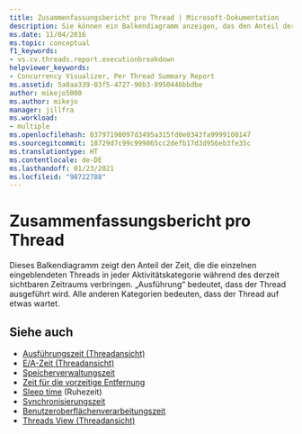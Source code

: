 ```yaml
---
title: Zusammenfassungsbericht pro Thread | Microsoft-Dokumentation
description: Sie können ein Balkendiagramm anzeigen, das den Anteil der Zeit zeigt, die die einzelnen eingeblendeten Threads für die verschiedenen Aktivitätskategorien während des derzeit sichtbaren Zeitbereichs benötigen.
ms.date: 11/04/2016
ms.topic: conceptual
f1_keywords:
- vs.cv.threads.report.executionbreakdown
helpviewer_keywords:
- Concurrency Visualizer, Per Thread Summary Report
ms.assetid: 5a0aa339-03f5-4727-90b3-8950446bbdbe
author: mikejo5000
ms.author: mikejo
manager: jillfra
ms.workload:
- multiple
ms.openlocfilehash: 03797190097d3495a315fd0e0343fa9999100147
ms.sourcegitcommit: 18729d7c99c999865cc2defb17d3d956eb3fe35c
ms.translationtype: HT
ms.contentlocale: de-DE
ms.lasthandoff: 01/23/2021
ms.locfileid: "98722788"
---
```

# <a name="per-thread-summary-report"></a>Zusammenfassungsbericht pro Thread
Dieses Balkendiagramm zeigt den Anteil der Zeit, die die einzelnen eingeblendeten Threads in jeder Aktivitätskategorie während des derzeit sichtbaren Zeitraums verbringen. „Ausführung“ bedeutet, dass der Thread ausgeführt wird. Alle anderen Kategorien bedeuten, dass der Thread auf etwas wartet.

## <a name="see-also"></a>Siehe auch
- [Ausführungszeit (Threadansicht)](../profiling/execution-time-threads-view.md)
- [E/A-Zeit (Threadansicht)](../profiling/i-o-time-threads-view.md)
- [Speicherverwaltungszeit](../profiling/memory-management-time.md)
- [Zeit für die vorzeitige Entfernung](../profiling/preemption-time.md)
- [Sleep time](../profiling/sleep-time.md) (Ruhezeit)
- [Synchronisierungszeit](../profiling/synchronization-time.md)
- [Benutzeroberflächenverarbeitungszeit](../profiling/ui-processing-time.md)
- [Threads View (Threadansicht)](../profiling/threads-view-parallel-performance.md)